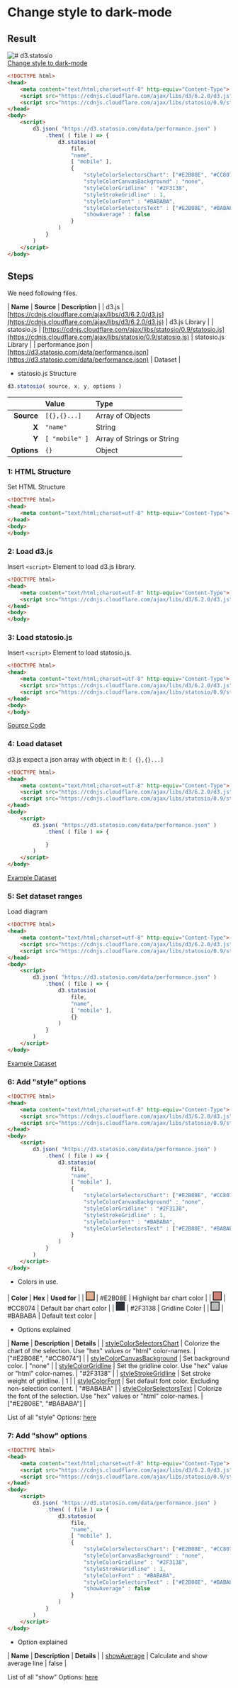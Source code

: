 # Change style to dark-mode

## Result

![# d3.statosio](https://d3.statosio.com/assets/images/example-customize-400.jpg)<br>
[Change style to dark-mode](https://d3.statosio.com/tutorials/change-style.html)

```html
<!DOCTYPE html>
<head>
    <meta content="text/html;charset=utf-8" http-equiv="Content-Type">
    <script src="https://cdnjs.cloudflare.com/ajax/libs/d3/6.2.0/d3.js"></script>
    <script src="https://cdnjs.cloudflare.com/ajax/libs/statosio/0.9/statosio.js"></script>
</head>
<body>
    <script>
        d3.json( "https://d3.statosio.com/data/performance.json" )
            .then( ( file ) => {
                d3.statosio( 
                    file, 
                    "name", 
                    [ "mobile" ], 
                    { 
                        "styleColorSelectorsChart": ["#E2B08E", "#CC8074"],
                        "styleColorCanvasBackground" : "none",
                        "styleColorGridline" : "#2F3138",
                        "styleStrokeGridline" : 1,
                        "styleColorFont" : "#BABABA",
                        "styleColorSelectorsText" : ["#E2B08E", "#BABABA"],
                        "showAverage" : false
                    }
                )
            } 
        )
    </script>
</body>
```


## Steps

We need following files.

| **Name** | **Source** | **Description** |
| d3.js | [https://cdnjs.cloudflare.com/ajax/libs/d3/6.2.0/d3.js](https://cdnjs.cloudflare.com/ajax/libs/d3/6.2.0/d3.js) | d3.js Library | 
| statosio.js | [https://cdnjs.cloudflare.com/ajax/libs/statosio/0.9/statosio.js](https://cdnjs.cloudflare.com/ajax/libs/statosio/0.9/statosio.js) | statosio.js Library | 
| performance.json | [https://d3.statosio.com/data/performance.json](https://d3.statosio.com/data/performance.json) | Dataset |

- statosio.js Structure

```javascript
d3.statosio( source, x, y, options )
``````

| | **Value** | **Type** |
|------:|:------|:------|
| **Source** | ```[{},{}...]``` | Array of Objects |
| **X** | ```"name"``` | String |
| **Y** | ```[ "mobile" ]``` | Array of Strings or String |
| **Options** | ```{}``` | Object |


### 1: HTML Structure
Set HTML Structure

```html
<!DOCTYPE html>
<head>
    <meta content="text/html;charset=utf-8" http-equiv="Content-Type">
</head>
<body>
</body>
```

### 2: Load d3.js
Insert ```<script>``` Element to load d3.js library.

```html
<!DOCTYPE html>
<head>
    <meta content="text/html;charset=utf-8" http-equiv="Content-Type">
    <script src="https://cdnjs.cloudflare.com/ajax/libs/d3/6.2.0/d3.js"></script>
</head>
<body>
</body>
```

### 3: Load statosio.js
Insert ```<script>``` Element to load statosio.js.

```html
<!DOCTYPE html>
<head>
    <meta content="text/html;charset=utf-8" http-equiv="Content-Type">
    <script src="https://cdnjs.cloudflare.com/ajax/libs/d3/6.2.0/d3.js"></script>
    <script src="https://cdnjs.cloudflare.com/ajax/libs/statosio/0.9/statosio.js"></script>
</head>
<body>
</body>

```
[Source Code](https://cdnjs.cloudflare.com/ajax/libs/statosio/0.9/statosio.js)


### 4: Load dataset
d3.js expect a json array with object in it: ```[ {},{}...]```

```html
<!DOCTYPE html>
<head>
    <meta content="text/html;charset=utf-8" http-equiv="Content-Type">
    <script src="https://cdnjs.cloudflare.com/ajax/libs/d3/6.2.0/d3.js"></script>
    <script src="https://cdnjs.cloudflare.com/ajax/libs/statosio/0.9/statosio.js"></script>
</head>
<body>
    <script>
        d3.json( "https://d3.statosio.com/data/performance.json" )
            .then( ( file ) => {

            } 
        )
    </script>
</body>
```
[Example Dataset](https://d3.statosio.com/data/performance.json)

### 5: Set dataset ranges
Load diagram

```html
<!DOCTYPE html>
<head>
    <meta content="text/html;charset=utf-8" http-equiv="Content-Type">
    <script src="https://cdnjs.cloudflare.com/ajax/libs/d3/6.2.0/d3.js"></script>
    <script src="https://cdnjs.cloudflare.com/ajax/libs/statosio/0.9/statosio.js"></script>
</head>
<body>
    <script>
        d3.json( "https://d3.statosio.com/data/performance.json" )
            .then( ( file ) => {
                d3.statosio( 
                    file, 
                    "name", 
                    [ "mobile" ], 
                    {}
                )
            } 
        )
    </script>
</body>
```

[Example Dataset](https://d3.statosio.com/data/performance.json)


### 6: Add "style" options

```html
<!DOCTYPE html>
<head>
    <meta content="text/html;charset=utf-8" http-equiv="Content-Type">
    <script src="https://cdnjs.cloudflare.com/ajax/libs/d3/6.2.0/d3.js"></script>
    <script src="https://cdnjs.cloudflare.com/ajax/libs/statosio/0.9/statosio.js"></script>
</head>
<body>
    <script>
        d3.json( "https://d3.statosio.com/data/performance.json" )
            .then( ( file ) => {
                d3.statosio( 
                    file, 
                    "name", 
                    [ "mobile" ], 
                    { 
                        "styleColorSelectorsChart": ["#E2B08E", "#CC8074"],
                        "styleColorCanvasBackground" : "none",
                        "styleColorGridline" : "#2F3138",
                        "styleStrokeGridline" : 1,
                        "styleColorFont" : "#BABABA",
                        "styleColorSelectorsText" : ["#E2B08E", "#BABABA"]
                    }
                )
            } 
        )
    </script>
</body>
```

- Colors in use.

| **Color** | **Hex** | **Used for** | 
| <svg width="20" height="20"><rect width="20" height="20" style="fill:#E2B08E;stroke-width:3;stroke:rgb(0,0,0)" /></svg> | #E2B08E | Highlight bar chart color |
| <svg width="20" height="20"><rect width="20" height="20" style="fill:#CC8074;stroke-width:3;stroke:rgb(0,0,0)" /></svg> | #CC8074 | Default bar chart color |
| <svg width="20" height="20"><rect width="20" height="20" style="fill:#2F3138;stroke-width:3;stroke:none" /></svg> | #2F3138 | Gridline Color |
| <svg width="20" height="20"><rect width="20" height="20" style="fill:#BABABA;stroke-width:3;stroke:rgb(0,0,0)" /></svg> | #BABABA | Default text color |

- Options explained

| **Name** | **Description** | **Details** | 
| [styleColorSelectorsChart](https://d3.statosio.com/options/style__color__selectors__chart.html) | Colorize the chart of the selection. Use "hex" values or "html" color-names. | ["#E2B08E", "#CC8074"] |
| [styleColorCanvasBackground](https://d3.statosio.com/options/style__color__canvas_background.html) | Set background color. | "none" |
| [styleColorGridline](https://d3.statosio.com/options/style__color__gridline.html) | Set the gridline color. Use "hex" value or "html" color-names. | "#2F3138" |
| [styleStrokeGridline](https://d3.statosio.com/options/style__stroke__gridline.html) | Set stroke weight of gridline. | 1 |
| [styleColorFont](https://d3.statosio.com/options/style__color__font.html)  | Set default font color. Excluding non-selection content. | "#BABABA" |
| [styleColorSelectorsText](https://d3.statosio.com/options/style__color__selectors__text.html) | Colorize the font of the selection. Use "hex" values or "html" color-names. | ["#E2B08E", "#BABABA"] |

List of all "style" Options: [here](https://d3.statosio.com/options/index.html#style)


### 7: Add "show" options

```html
<!DOCTYPE html>
<head>
    <meta content="text/html;charset=utf-8" http-equiv="Content-Type">
    <script src="https://cdnjs.cloudflare.com/ajax/libs/d3/6.2.0/d3.js"></script>
    <script src="https://cdnjs.cloudflare.com/ajax/libs/statosio/0.9/statosio.js"></script>
</head>
<body>
    <script>
        d3.json( "https://d3.statosio.com/data/performance.json" )
            .then( ( file ) => {
                d3.statosio( 
                    file, 
                    "name", 
                    [ "mobile" ], 
                    { 
                        "styleColorSelectorsChart": ["#E2B08E", "#CC8074"],
                        "styleColorCanvasBackground" : "none",
                        "styleColorGridline" : "#2F3138",
                        "styleStrokeGridline" : 1,
                        "styleColorFont" : "#BABABA",
                        "styleColorSelectorsText" : ["#E2B08E", "#BABABA"],
                        "showAverage" : false
                    }
                )
            } 
        )
    </script>
</body>
```

- Option explained

| **Name** | **Description** | **Details** | 
| [showAverage](https://d3.statosio.com/options/show__average.html) | Calculate and show average line | false |

List of all "show" Options: [here](https://d3.statosio.com/options/index.html#show)